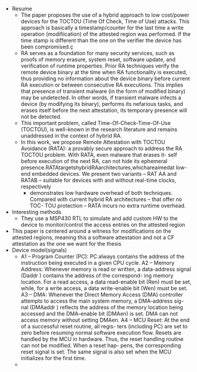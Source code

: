 - Resume
	- The paper proposes the use of a hybrid approach to low cost/power devices for the TOCTOU (Time Of Check, Time of Use) attacks. This approach is basically a timestamp/counter for the last time a write operation (modifiication) of the attested region was performed. If the time stamp is different than the one on the verifier the device has been compromised.ç
	- RA serves as a foundation for many security services, such as proofs of memory erasure, system reset, software update, and verification of runtime properties. Prior RA techniques verify the remote device binary at the time when RA functionality is executed, thus providing no information about the device binary before current RA execution or between consecutive RA executions. This implies that presence of transient malware (in the form of modified binary) may be undetected. In other words, if transient malware infects a device (by modifying its binary), performs its nefarious tasks, and erases itself before the next attestation, its temporary presence will not be detected.
	- This important problem, called Time-Of-Check-Time-Of-Use (TOCTOU), is well-known in the research literature and remains unaddressed in the context of hybrid RA.
	- In this work, we propose Remote Attestation with TOCTOU Avoidance (RATA): a provably secure approach to address the RA TOCTOU problem. With RATA, even malware that erases it- self before execution of the next RA, can not hide its ephemeral presence.RATAtargetshybridRAarchitectures,whichareaimedat low-end embedded devices. We present two variants – RAT AA and RATAB – suitable for devices with and without real-time clocks, respectively
		- demonstrates low hardware overhead of both techniques. Compared with current hybrid RA architectures – that offer no TOC- TOU protection – RATA incurs no extra runtime overhead.
- Interesting methods
	- They use a MSP430 RTL to simulate and add custom HW to the device to monitor/control the access entries on the attested region
- This paper is centered around a witness for modifications on the attested regions, meaning this a software attestation and not a CF attestation as the one we want for the thesis
- Device model(signals)
	- A1 – Program Counter (PC): PC always contains the address of the instruction being executed in a given CPU cycle.
	  A2 – Memory Address: Whenever memory is read or written, a data-address signal (Daddr ) contains the address of the correspond- ing memory location. For a read access, a data read-enable bit (Ren) must be set, while, for a write access, a data write-enable bit (Wen) must be set.
	  A3 – DMA: Whenever the Direct Memory Access (DMA) controller attempts to access the main system memory, a DMA-address sig- nal (DMAaddr ) reflects the address of the memory location being accessed and the DMA-enable bit (DMAen) is set. DMA can not access memory without setting DMAen.
	  A4 – MCU Reset: At the end of a successful reset routine, all regis- ters (including PC) are set to zero before resuming normal software execution flow. Resets are handled by the MCU in hardware. Thus, the reset handling routine can not be modified. When a reset hap- pens, the corresponding reset signal is set. The same signal is also set when the MCU initializes for the first time.
	-